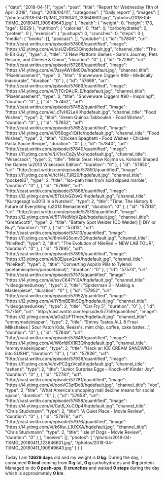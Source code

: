 {
    "date": "2018-04-11",
    "type": "post",
    "title": "Report for Wednesday 11th of April 2018",
    "slug": "2018\/04\/11",
    "categories": [
        "Daily report"
    ],
    "images": [
        "\/photos\/2018-04-11\/IMG_20180411_123646601.jpg",
        "\/photos\/2018-04-11\/IMG_20180411_190949643.jpg"
    ],
    "health": {
        "weight": 0,
        "height": 173,
        "age": 13629
    },
    "nutrition": {
        "calories": 0,
        "fat": 0,
        "carbohydrates": 0,
        "protein": 0
    },
    "exercise": {
        "pushups": 0,
        "crunches": 0,
        "steps": 0
    },
    "media": {
        "books": [],
        "podcast": [],
        "youtube": [
            {
                "id": "57806",
                "url": "http:\/\/cast.writtn.com\/episode\/57806\/quantified",
                "image": "https:\/\/i2.ytimg.com\/vi\/ulsUZvBtS3Q\/hqdefault.jpg",
                "channel_title": "The 8-Bit Guy",
                "type": 2,
                "title": "3 New Platform Games - Sam's Journey, Pets Rescue, and Cheese & Onion",
                "duration": "0"
            },
            {
                "id": "57286",
                "url": "http:\/\/cast.writtn.com\/episode\/57286\/quantified",
                "image": "https:\/\/i4.ytimg.com\/vi\/7asyAWHM0Os\/hqdefault.jpg",
                "channel_title": "Pixelmusement",
                "type": 2,
                "title": "Shovelware Diggers #89 - Medically Inaccurate",
                "duration": "0"
            },
            {
                "id": "57669",
                "url": "http:\/\/cast.writtn.com\/episode\/57669\/quantified",
                "image": "https:\/\/i4.ytimg.com\/vi\/7jTCrDAUR_E\/hqdefault.jpg",
                "channel_title": "Pixelmusement",
                "type": 2,
                "title": "Shovelware Diggers #90 - Inspiring!",
                "duration": "0"
            },
            {
                "id": "57452",
                "url": "http:\/\/cast.writtn.com\/episode\/57452\/quantified",
                "image": "https:\/\/i4.ytimg.com\/vi\/_cTvHl2LeKI\/hqdefault.jpg",
                "channel_title": "Food Wishes",
                "type": 2,
                "title": "Green Quinoa Tabbouleh - Food Wishes",
                "duration": "0"
            },
            {
                "id": "57652",
                "url": "http:\/\/cast.writtn.com\/episode\/57652\/quantified",
                "image": "https:\/\/i4.ytimg.com\/vi\/O56qgx1iQHc\/hqdefault.jpg",
                "channel_title": "Food Wishes",
                "type": 2,
                "title": "Chicken Spaghetti - Food Wishes - Chicken Pasta Sauce Recipe",
                "duration": "0"
            },
            {
                "id": "57840",
                "url": "http:\/\/cast.writtn.com\/episode\/57840\/quantified",
                "image": "https:\/\/i1.ytimg.com\/vi\/LK1vxCq2yMk\/hqdefault.jpg",
                "channel_title": "Wisecrack",
                "type": 2,
                "title": "Metal Gear: How Kojima vs. Konami Shaped the Games \u2013 Wisecrack Edition",
                "duration": "0"
            },
            {
                "id": "57850",
                "url": "http:\/\/cast.writtn.com\/episode\/57850\/quantified",
                "image": "https:\/\/i1.ytimg.com\/vi\/tcH4j_TJR20\/hqdefault.jpg",
                "channel_title": "pocket83",
                "type": 2,
                "title": "Iso-path tiles from acid dipped marble",
                "duration": "0"
            },
            {
                "id": "57866",
                "url": "http:\/\/cast.writtn.com\/episode\/57866\/quantified",
                "image": "https:\/\/i2.ytimg.com\/vi\/5TbUxGZtwGI\/hqdefault.jpg",
                "channel_title": "Kurzgesagt \u2013 In a Nutshell",
                "type": 2,
                "title": "Time: The History & Future of Everything \u2013 Remastered",
                "duration": "0"
            },
            {
                "id": "57518",
                "url": "http:\/\/cast.writtn.com\/episode\/57518\/quantified",
                "image": "https:\/\/i2.ytimg.com\/vi\/5TVNdMqVZpk\/hqdefault.jpg",
                "channel_title": "GreatScott!",
                "type": 2,
                "title": "Battery Spot Welder (CD Welder) || DIY or Buy",
                "duration": "0"
            },
            {
                "id": "57413",
                "url": "http:\/\/cast.writtn.com\/episode\/57413\/quantified",
                "image": "https:\/\/i1.ytimg.com\/vi\/8mk4Q5omv3Q\/hqdefault.jpg",
                "channel_title": "NileRed",
                "type": 2,
                "title": "The Evolution of NileRed + NEW LAB TOUR",
                "duration": "0"
            },
            {
                "id": "57895",
                "url": "http:\/\/cast.writtn.com\/episode\/57895\/quantified",
                "image": "https:\/\/i3.ytimg.com\/vi\/b0Ejuew2riA\/hqdefault.jpg",
                "channel_title": "NileRed",
                "type": 2,
                "title": "Converting Aspirin Pills to Tylenol (acetaminophen\/paracetamol)",
                "duration": "0"
            },
            {
                "id": "57573",
                "url": "http:\/\/cast.writtn.com\/episode\/57573\/quantified",
                "image": "https:\/\/i4.ytimg.com\/vi\/sxvC647Yi0A\/hqdefault.jpg",
                "channel_title": "videogamedunkey",
                "type": 2,
                "title": "Spiderman 3 - Making a Masterpiece",
                "duration": "0"
            },
            {
                "id": "57952",
                "url": "http:\/\/cast.writtn.com\/episode\/57952\/quantified",
                "image": "https:\/\/i2.ytimg.com\/vi\/IY5mBERhSDg\/hqdefault.jpg",
                "channel_title": "videogamedunkey",
                "type": 2,
                "title": "Car Fry 5",
                "duration": "0"
            },
            {
                "id": "57759",
                "url": "http:\/\/cast.writtn.com\/episode\/57759\/quantified",
                "image": "https:\/\/i2.ytimg.com\/vi\/aOa2UFTfmec\/hqdefault.jpg",
                "channel_title": "emmymadeinjapan",
                "type": 2,
                "title": "Emmy Tastes ALL 8 f'real Milkshakes | Sour Patch Kids, Reese's, mint chip, coffee, cake batter...",
                "duration": "0"
            },
            {
                "id": "57849",
                "url": "http:\/\/cast.writtn.com\/episode\/57849\/quantified",
                "image": "https:\/\/i4.ytimg.com\/vi\/W8rfdKX1R3Q\/hqdefault.jpg",
                "channel_title": "emmymadeinjapan",
                "type": 2,
                "title": "Hack an ICE CREAM SANDWICH into SUSHI",
                "duration": "0"
            },
            {
                "id": "57936",
                "url": "http:\/\/cast.writtn.com\/episode\/57936\/quantified",
                "image": "https:\/\/i1.ytimg.com\/vi\/dvPC2gzVcs8\/hqdefault.jpg",
                "channel_title": "ashens",
                "type": 2,
                "title": "Junior Surprise Eggs - Knock-off Kinder Joy",
                "duration": "0"
            },
            {
                "id": "57781",
                "url": "http:\/\/cast.writtn.com\/episode\/57781\/quantified",
                "image": "https:\/\/i4.ytimg.com\/vi\/oooVC3zfDc8\/hqdefault.jpg",
                "channel_title": "Vox",
                "type": 2,
                "title": "What America's shopping mall decline means for social space",
                "duration": "0"
            },
            {
                "id": "57658",
                "url": "http:\/\/cast.writtn.com\/episode\/57658\/quantified",
                "image": "https:\/\/i4.ytimg.com\/vi\/Cat6_XuCOp4\/hqdefault.jpg",
                "channel_title": "Chris Stuckmann",
                "type": 2,
                "title": "A Quiet Place - Movie Review",
                "duration": "0"
            },
            {
                "id": "57976",
                "url": "http:\/\/cast.writtn.com\/episode\/57976\/quantified",
                "image": "https:\/\/i4.ytimg.com\/vi\/k6Kw_L1UXXA\/hqdefault.jpg",
                "channel_title": "Chris Stuckmann",
                "type": 2,
                "title": "Isle of Dogs - Movie Review",
                "duration": "0"
            }
        ],
        "movies": [],
        "photos": [
            "\/photos\/2018-04-11\/IMG_20180411_123646601.jpg",
            "\/photos\/2018-04-11\/IMG_20180411_190949643.jpg"
        ]
    }
}

Today I am <strong>13629 days</strong> old and my weight is <strong>0 kg</strong>. During the day, I consumed <strong>0 kcal</strong> coming from <strong>0 g</strong> fat, <strong>0 g</strong> carbohydrates and <strong>0 g</strong> protein. Managed to do <strong>0 push-ups</strong>, <strong>0 crunches</strong> and walked <strong>0 steps</strong> during the day which is approximately <strong>0 km</strong>.